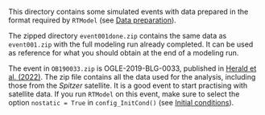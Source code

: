 This directory contains some simulated events with data prepared in the format required by `RTModel` (see [Data preparation](/docs/DataPreparation.md)).

The zipped directory `event001done.zip` contains the same data as `event001.zip` with the full modeling run already completed. It can be used as reference for what you should obtain at the end of a modeling run.

The event in `OB190033.zip` is OGLE-2019-BLG-0033, published in [Herald et al. (2022)](https://ui.adsabs.harvard.edu/abs/2022A%26A...663A.100H/abstract). The zip file contains all the data used for the analysis, including those from the *Spitzer* satellite. It is a good event to start practising with satellite data. If you run `RTModel` on this event, make sure to select the option `nostatic = True` in `config_InitCond()` (see [Initial conditions](InitCond.md)).
